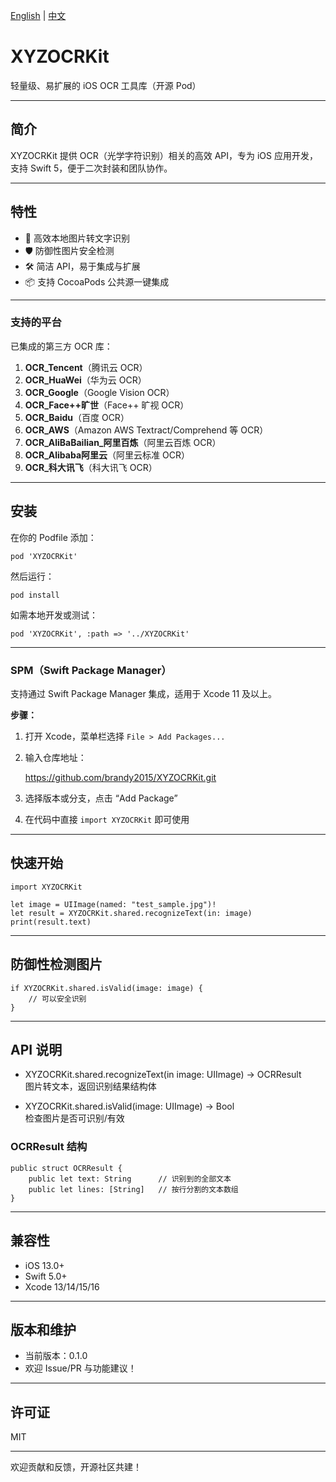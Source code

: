 [English](README_EN.md) | [中文](README.md)


# XYZOCRKit

轻量级、易扩展的 iOS OCR 工具库（开源 Pod）

---

## 简介

XYZOCRKit 提供 OCR（光学字符识别）相关的高效 API，专为 iOS 应用开发，支持 Swift 5，便于二次封装和团队协作。

---

## 特性

- 🚀 高效本地图片转文字识别
- 🛡 防御性图片安全检测
- 🛠 简洁 API，易于集成与扩展
- 📦 支持 CocoaPods 公共源一键集成

--- 
### 支持的平台

已集成的第三方 OCR 库：

1. **OCR_Tencent**（腾讯云 OCR）
2. **OCR_HuaWei**（华为云 OCR）
3. **OCR_Google**（Google Vision OCR）
4. **OCR_Face++旷世**（Face++ 旷视 OCR）
5. **OCR_Baidu**（百度 OCR）
6. **OCR_AWS**（Amazon AWS Textract/Comprehend 等 OCR）
7. **OCR_AliBaBailian_阿里百炼**（阿里云百炼 OCR）
8. **OCR_Alibaba阿里云**（阿里云标准 OCR）
9. **OCR_科大讯飞**（科大讯飞 OCR）

---

 
## 安装

在你的 Podfile 添加：

    pod 'XYZOCRKit' 

然后运行：

    pod install

如需本地开发或测试：

    pod 'XYZOCRKit', :path => '../XYZOCRKit'

---
 

### SPM（Swift Package Manager）

支持通过 Swift Package Manager 集成，适用于 Xcode 11 及以上。

**步骤：**
1. 打开 Xcode，菜单栏选择 `File > Add Packages...`
2. 输入仓库地址： 

   https://github.com/brandy2015/XYZOCRKit.git

4. 选择版本或分支，点击 “Add Package”
5. 在代码中直接 `import XYZOCRKit` 即可使用

---

## 快速开始

    import XYZOCRKit

    let image = UIImage(named: "test_sample.jpg")!
    let result = XYZOCRKit.shared.recognizeText(in: image)
    print(result.text)

---

## 防御性检测图片

    if XYZOCRKit.shared.isValid(image: image) {
        // 可以安全识别
    }

---

## API 说明

- XYZOCRKit.shared.recognizeText(in image: UIImage) -> OCRResult  
  图片转文本，返回识别结果结构体

- XYZOCRKit.shared.isValid(image: UIImage) -> Bool  
  检查图片是否可识别/有效

### OCRResult 结构

    public struct OCRResult {
        public let text: String      // 识别到的全部文本
        public let lines: [String]   // 按行分割的文本数组
    }

---

## 兼容性

- iOS 13.0+
- Swift 5.0+
- Xcode 13/14/15/16

---

## 版本和维护

- 当前版本：0.1.0
- 欢迎 Issue/PR 与功能建议！

---

## 许可证

MIT

---

欢迎贡献和反馈，开源社区共建！
 
